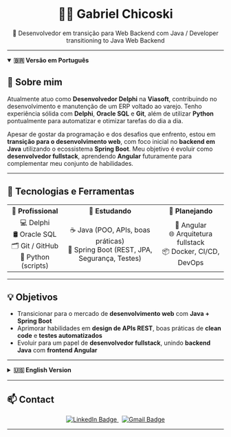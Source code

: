 <h1 align="center">👨‍💻 Gabriel Chicoski</h1>

<p align="center">🎯 Desenvolvedor em transição para Web Backend com Java / Developer transitioning to Java Web Backend</p>

---

<details open>
  <summary><strong>🇧🇷 Versão em Português</strong></summary>

## 🧠 Sobre mim

Atualmente atuo como <strong>Desenvolvedor Delphi</strong> na <strong>Viasoft</strong>, contribuindo no desenvolvimento e manutenção de um ERP voltado ao varejo. Tenho experiência sólida com <strong>Delphi</strong>, <strong>Oracle SQL</strong> e <strong>Git</strong>, além de utilizar <strong>Python</strong> pontualmente para automatizar e otimizar tarefas do dia a dia.

Apesar de gostar da programação e dos desafios que enfrento, estou em <strong>transição para o desenvolvimento web</strong>, com foco inicial no <strong>backend em Java</strong> utilizando o ecossistema <strong>Spring Boot</strong>. Meu objetivo é evoluir como <strong>desenvolvedor fullstack</strong>, aprendendo <strong>Angular</strong> futuramente para complementar meu conjunto de habilidades.

---

## 🚀 Tecnologias e Ferramentas

<div align="center">

<table>
  <tr>
    <th>💼 Profissional</th>
    <th>📘 Estudando</th>
    <th>📌 Planejando</th>
  </tr>
  <tr>
    <td align="center">
      💻 Delphi <br/>
      🛢️ Oracle SQL <br/>
      🗂️ Git / GitHub <br/>
      🐍 Python (scripts)
    </td>
    <td align="center">
      ☕ Java (POO, APIs, boas práticas) <br/>
      🌱 Spring Boot (REST, JPA, Segurança, Testes)
    </td>
    <td align="center">
      🧩 Angular <br/>
      🌐 Arquitetura fullstack <br/>
      📦 Docker, CI/CD, DevOps
    </td>
  </tr>
</table>

</div>

---

## 💡 Objetivos

- Transicionar para o mercado de <strong>desenvolvimento web</strong> com <strong>Java + Spring Boot</strong>
- Aprimorar habilidades em <strong>design de APIs REST</strong>, boas práticas de <strong>clean code</strong> e <strong>testes automatizados</strong>
- Evoluir para um papel de <strong>desenvolvedor fullstack</strong>, unindo <strong>backend Java</strong> com <strong>frontend Angular</strong>

</details>

---

<details>
  <summary><strong>🇺🇸 English Version</strong></summary>

## 🧠 About Me

I'm currently working as a <strong>Delphi Developer</strong> at <strong>Viasoft</strong>, contributing to the development and maintenance of a retail-focused ERP system. I have solid experience with <strong>Delphi</strong>, <strong>Oracle SQL</strong>, and <strong>Git</strong>, and I occasionally use <strong>Python</strong> to automate and optimize internal tasks.

While I enjoy programming and solving business problems, I'm currently making a career shift towards <strong>Web Development</strong>, with a focus on <strong>Java backend</strong> using the <strong>Spring Boot</strong> ecosystem. My goal is to grow into a <strong>fullstack developer</strong> by learning <strong>Angular</strong> in the near future to complement my backend skills.

---

## 🚀 Technologies & Tools

<div align="center">

<table>
  <tr>
    <th>💼 Professional</th>
    <th>📘 Currently Learning</th>
    <th>📌 Planning to Learn</th>
  </tr>
  <tr>
    <td align="center">
      💻 Delphi <br/>
      🛢️ Oracle SQL <br/>
      🗂️ Git / GitHub <br/>
      🐍 Python (scripts)
    </td>
    <td align="center">
      ☕ Java (OOP, APIs, best practices) <br/>
      🌱 Spring Boot (REST, JPA, Security, Testing)
    </td>
    <td align="center">
      🧩 Angular <br/>
      🌐 Fullstack architecture <br/>
      📦 Docker, CI/CD, DevOps
    </td>
  </tr>
</table>

</div>

---

## 💡 Goals

- Shift to the <strong>web development</strong> field with <strong>Java + Spring Boot</strong>
- Improve skills in <strong>REST API design</strong>, <strong>clean code</strong> principles, and <strong>automated testing</strong>
- Grow into a <strong>fullstack developer</strong> by combining <strong>Java backend</strong> with <strong>Angular frontend</strong>

</details>

---

## 📫 Contact

<p align="center">
  <a href="https://www.linkedin.com/in/gabriel-cichocki" target="_blank">
    <img src="https://img.shields.io/badge/LinkedIn-Gabriel%20Chicoski-0077B5?style=for-the-badge&logo=linkedin&logoColor=white" alt="LinkedIn Badge"/>
  </a>
  &nbsp;
  <a href="mailto:gabrielsamudiocichocki@gmail.com">
    <img src="https://img.shields.io/badge/E--mail-gabrielsamudiocichocki@gmail.com-D14836?style=for-the-badge&logo=gmail&logoColor=white" alt="Gmail Badge"/>
  </a>
</p>

---